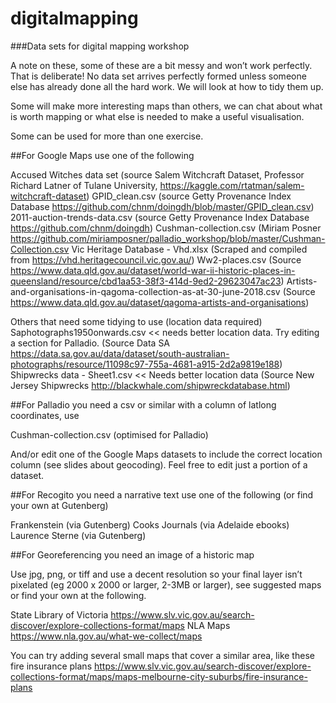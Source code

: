 # digitalmapping
###Data sets for digital mapping workshop

A note on these, some of these are a bit messy and won’t work perfectly. That is deliberate! No data set arrives perfectly formed unless someone else has already done all the hard work. We will look at how to tidy them up. 

Some will make more interesting maps than others, we can chat about what is worth mapping or what else is needed to make a useful visualisation.

Some can be used for more than one exercise. 

##For Google Maps use one of the following

Accused Witches data set (source Salem Witchcraft Dataset, Professor Richard Latner of Tulane University, https://kaggle.com/rtatman/salem-witchcraft-dataset)
GPID_clean.csv (source Getty Provenance Index Database https://github.com/chnm/doingdh/blob/master/GPID_clean.csv)
2011-auction-trends-data.csv (source Getty Provenance Index Database https://github.com/chnm/doingdh)
Cushman-collection.csv (Miriam Posner https://github.com/miriamposner/palladio_workshop/blob/master/Cushman-Collection.csv
Vic Heritage Database - Vhd.xlsx (Scraped and compiled from https://vhd.heritagecouncil.vic.gov.au/)
Ww2-places.csv (Source https://www.data.qld.gov.au/dataset/world-war-ii-historic-places-in-queensland/resource/cbd1aa53-38f3-414d-9ed2-29623047ac23)
Artists-and-organisations-in-qagoma-collection-as-at-30-june-2018.csv (Source https://www.data.qld.gov.au/dataset/qagoma-artists-and-organisations)

Others that need some tidying to use (location data required)
Saphotographs1950onwards.csv << needs better location data. Try editing a section for Palladio. (Source Data SA https://data.sa.gov.au/data/dataset/south-australian-photographs/resource/11098c97-755a-4681-a915-2d2a9819e188)
Shipwrecks data - Sheet1.csv << Needs better location data (Source New Jersey Shipwrecks http://blackwhale.com/shipwreckdatabase.html)

##For Palladio you need a csv or similar with a column of latlong coordinates, use

Cushman-collection.csv (optimised for Palladio)

And/or edit one of the Google Maps datasets to include the correct location column (see slides about geocoding). Feel free to edit just a portion of a dataset.

##For Recogito you need a narrative text use one of the following (or find your own at Gutenberg)

Frankenstein (via Gutenberg)
Cooks Journals (via Adelaide ebooks)
Laurence Sterne (via Gutenberg)

##For Georeferencing you need an image of a historic map 

Use jpg, png, or tiff and use a decent resolution so your final layer isn’t pixelated (eg 2000 x 2000 or larger, 2-3MB or larger), see suggested maps or find your own at the following.

State Library of Victoria https://www.slv.vic.gov.au/search-discover/explore-collections-format/maps
NLA Maps https://www.nla.gov.au/what-we-collect/maps

You can try adding several small maps that cover a similar area, like these fire insurance plans
https://www.slv.vic.gov.au/search-discover/explore-collections-format/maps/maps-melbourne-city-suburbs/fire-insurance-plans
